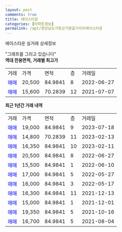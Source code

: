 ```yaml
---
layout: post
comments: true
title: 에이스타운
categories: [아파트정보]
permalink: /apt/경상남도거창군거창읍가지리에이스타운
---
```


에이스타운 실거래 상세정보

<script type="text/javascript">
  google.charts.load('current', {'packages':['line', 'corechart']});
  google.charts.setOnLoadCallback(drawChart);

  function drawChart() {
    var data = new google.visualization.DataTable();
    data.addColumn('date', '거래일');
    data.addColumn('number', "매매");
    data.addColumn('number', "전세");
    data.addColumn('number', "전매");

    data.addRows([[new Date(Date.parse("2023-07-18")), 19000, null, null], [new Date(Date.parse("2023-02-13")), 14800, null, null], [new Date(Date.parse("2023-02-11")), 16350, null, null], [new Date(Date.parse("2022-06-27")), 20500, null, null], [new Date(Date.parse("2022-06-10")), 15500, null, null], [new Date(Date.parse("2022-05-27")), 17000, null, null], [new Date(Date.parse("2022-05-17")), 16000, null, null], [new Date(Date.parse("2021-12-13")), 16300, null, null], [new Date(Date.parse("2021-12-01")), 15000, null, null], [new Date(Date.parse("2021-10-16")), 19350, null, null], [new Date(Date.parse("2021-08-04")), 16700, null, null]]);

    var options = {
      hAxis: {
        format: 'yyyy/MM/dd'
      },    
      lineWidth: 0,
      pointsVisible: true,    
      title: '최근 1년간 유형별 실거래가 분포',
      legend: { position: 'bottom' }
    };

    var formatter = new google.visualization.NumberFormat({pattern:'###,###'} );
    formatter.format(data, 1);
    formatter.format(data, 2);
    
    setTimeout(function() {
        var chart = new google.visualization.LineChart(document.getElementById('columnchart_material'));
        chart.draw(data, (options));
        document.getElementById('loading').style.display = 'none';
    }, 200);
  }
</script>


<div id="loading" style="z-index:20; display: block; margin-left: 0px">"그래프를 그리고 있습니다"</div>
<div id="columnchart_material" style="width: 95%; margin-left: 0px; display: block"></div>
<!-- contents start -->
<b>역대 전용면적, 거래별 최고가</b>
<table class="sortable">
    <tr>
      <td>거래</td>
      <td>가격</td>
      <td>면적</td>
      <td>층</td>
      <td>거래일</td>
    </tr>
        <tr>
          <td><a style="color: blue">매매</a></td>
          <td>20,500</td>
          <td>84.9841</td>
          <td>8</td>
          <td>2022-06-27</td>
        </tr>            <tr>
          <td><a style="color: blue">매매</a></td>
          <td>15,600</td>
          <td>70.2839</td>
          <td>12</td>
          <td>2021-07-07</td>
        </tr>        
    
    
</table>

<b>최근 1년간 거래 내역</b>

<table class="sortable">
    <tr>
      <td>거래</td>
      <td>가격</td>
      <td>면적</td>
      <td>층</td>
      <td>거래일</td>
    </tr>
    <tr>
      <td><a style="color: blue">매매</a></td>
      <td>19,000</td>
      <td>84.9841</td>
      <td>9</td>
      <td>2023-07-18</td>
    </tr>          <tr>
      <td><a style="color: blue">매매</a></td>
      <td>14,800</td>
      <td>70.2839</td>
      <td>11</td>
      <td>2023-02-13</td>
    </tr>          <tr>
      <td><a style="color: blue">매매</a></td>
      <td>16,350</td>
      <td>84.9841</td>
      <td>10</td>
      <td>2023-02-11</td>
    </tr>          <tr>
      <td><a style="color: blue">매매</a></td>
      <td>20,500</td>
      <td>84.9841</td>
      <td>8</td>
      <td>2022-06-27</td>
    </tr>          <tr>
      <td><a style="color: blue">매매</a></td>
      <td>15,500</td>
      <td>84.9841</td>
      <td>1</td>
      <td>2022-06-10</td>
    </tr>          <tr>
      <td><a style="color: blue">매매</a></td>
      <td>17,000</td>
      <td>84.9841</td>
      <td>5</td>
      <td>2022-05-27</td>
    </tr>          <tr>
      <td><a style="color: blue">매매</a></td>
      <td>16,000</td>
      <td>84.9841</td>
      <td>3</td>
      <td>2022-05-17</td>
    </tr>          <tr>
      <td><a style="color: blue">매매</a></td>
      <td>16,300</td>
      <td>84.9841</td>
      <td>11</td>
      <td>2021-12-13</td>
    </tr>          <tr>
      <td><a style="color: blue">매매</a></td>
      <td>15,000</td>
      <td>84.9841</td>
      <td>1</td>
      <td>2021-12-01</td>
    </tr>          <tr>
      <td><a style="color: blue">매매</a></td>
      <td>19,350</td>
      <td>84.9841</td>
      <td>5</td>
      <td>2021-10-16</td>
    </tr>          <tr>
      <td><a style="color: blue">매매</a></td>
      <td>16,700</td>
      <td>84.9841</td>
      <td>5</td>
      <td>2021-08-04</td>
    </tr>      </table>
<!-- contents end -->    

